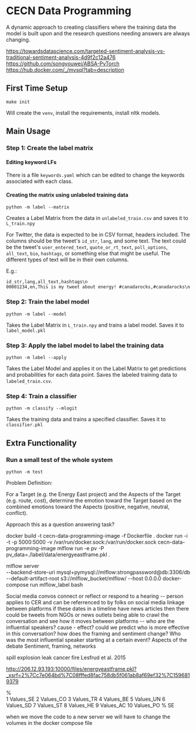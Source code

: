 # CECN Data Programming

A dynamic approach to creating classifiers where the training data the model is built upon and the research questions
needing answers are always changing.

https://towardsdatascience.com/targeted-sentiment-analysis-vs-traditional-sentiment-analysis-4d9f2c12a476
https://github.com/songyouwei/ABSA-PyTorch
https://hub.docker.com/_/mysql?tab=description

## First Time Setup

```shell script
make init
```

Will create the `venv`, install the requirements, install nltk models.

## Main Usage

### Step 1: Create the label matrix
#### Editing keyword LFs
There is a file `keywords.yaml` which can be edited to change the keywords associated with each class.

#### Creating the matrix using unlabeled training data
```shell script
python -m label --matrix
```
Creates a Label Matrix from the data in `unlabeled_train.csv` and saves it to `L_train.npy`

For Twitter, the data is expected to be in CSV format, headers included. The columns should be the tweet's `id_str`, `lang`, and some text. 
The text could be the tweet's `user_entered_text`, `quote_or_rt_text`, `poll_options`, `all_text`, `bio`, `hashtags`, 
or something else that might be useful. The different types of text will be in their own columns.

E.g.:
```
id_str,lang,all_text,hashtags\n
00001234,en,This is my tweet about energy! #canadarocks,#canadarocks\n
```

### Step 2: Train the label model
```shell script
python -m label --model
```
Takes the Label Matrix in `L_train.npy` and trains a label model. Saves it to `label_model.pkl`

### Step 3: Apply the label model to label the training data
```shell script
python -m label --apply
```
Takes the Label Model and applies it on the Label Matrix to get predictions and probabilities for each data point. Saves
the labeled training data to `labeled_train.csv`.

### Step 4: Train a classifier
```shell script
python -m classify --mlogit
```
Takes the training data and trains a specified classifier. Saves it to `classifier.pkl`

## Extra Functionality
### Run a small test of the whole system
```shell script
python -m test
```

Problem Definition:

For a Target (e.g. the Energy East project) and the Aspects of the Target (e.g. route, cost), determine the emotion toward
 the Target based on the combined emotions toward the Aspects (positive, negative, neutral, conflict).
 
Approach this as a question answering task?

docker build -t cecn-data-programming-image -f Dockerfile .
docker run -i -t -p 5000:5000 -v /var/run/docker.sock:/var/run/docker.sock cecn-data-programming-image
mlflow run -e pv -P pv_data=./label/data/energyeastframe.pkl .

mlflow server \
--backend-store-uri mysql+pymysql://mlflow:strongpassword@db:3306/db \
--default-artifact-root s3://mlflow_bucket/mlflow/
--host 0.0.0.0
docker-compose run mlflow_label bash

Social media convos connect or reflect or respond to a hearing -- person applies to CER and can be referrenced to by folks on social media
linkage between platforms
if these dates in a timeline have news articles then there could be tweets from NGOs or news outlets
being able to crawl the conversation and see how it moves between platforms -- who are the influential speakers?
cause - effect? could we predict who is more effective in this conversation? how does the framing and sentiment change?
Who was the most influential speaker starting at a certain event? Aspects of the debate
Sentiment, framing, networks

spill explosion leak cancer fire Lesfrud et al. 2015

http://206.12.93.193:10000/files/energyeastframe.pkl?_xsrf=2%7Cc7e064bd%7C08fffed8fac758db5f061ab8af69ef32%7C1596819379

%	
1	Values_SE
2	Values_CO
3	Values_TR
4	Values_BE
5	Values_UN
6	Values_SD
7	Values_ST
8	Values_HE
9	Values_AC
10	Values_PO
%
SE	

when we move the code to a new server we will have to change the volumes in the docker compose file
